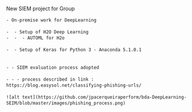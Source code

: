 

   New SIEM project for Group


    - On-premise work for DeepLearning 

    -  - Setup of H2O Deep Learning
    -  -  - AUTOML for H2o

    -  - Setup of Keras for Python 3 - Anaconda 5.1.0.1


    - - SIEM evaluation process adopted
   
    - - - process described in link : https://blog.easysol.net/classifying-phishing-urls/ 
 
    ![alt text](https://github.com/jpacerqueiraperform/bda-DeepLearning-SEIM/blob/master/images/phishing_process.png)   

